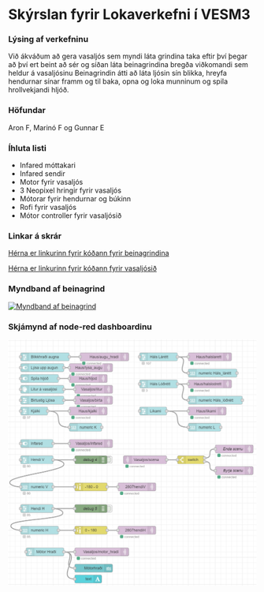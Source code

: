 # Skýrslan fyrir Lokaverkefni í VESM3
### Lýsing af verkefninu
Við ákváðum að gera vasaljós sem myndi láta grindina taka eftir því þegar að 
því ert beint að sér og síðan láta beinagrindina bregða viðkomandi sem heldur á vasaljósinu
Beinagrindin átti að láta ljósin sín blikka, hreyfa hendurnar sínar framm og til baka, opna og loka munninum og spila hrollvekjandi hljóð.

### Höfundar
Aron F, Marinó F og Gunnar E

### Íhluta listi
- Infared móttakari
- Infared sendir
- Motor fyrir vasaljós
- 3 Neopixel hringir fyrir vasaljós
- Mótorar fyrir hendurnar og búkinn
- Rofi fyrir vasaljós
- Mótor controller fyrir vasaljósið


### Linkar á skrár
[Hérna er linkurinn fyrir kóðann fyrir beinagrindina](https://github.com/aronfd07/H24-VESM3-Lokaverkefni/blob/main/beinagrind.py)

[Hérna er linkurinn fyrir kóðann fyrir vasaljósið](https://github.com/aronfd07/H24-VESM3-Lokaverkefni/blob/main/vasaljos.py)

### Myndband af beinagrind
[![Myndband af beinagrind](https://via.placeholder.com/1280x720.png)](https://github.com/aronfd07/H24-VESM3-Lokaverkefni/raw/refs/heads/main/20241210_161636.mp4)

### Skjámynd af node-red dashboardinu
![Skjámynd af node-red](https://raw.githubusercontent.com/aronfd07/H24-VESM3-Lokaverkefni/main/Screenshot%202024-12-10%20163013.png)

